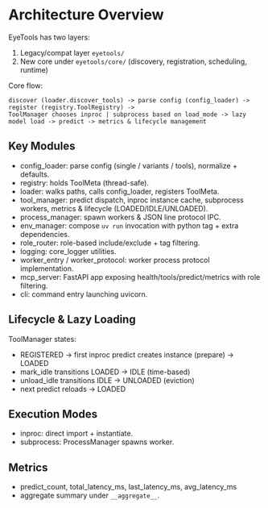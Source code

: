 # Architecture Overview

EyeTools has two layers:
1. Legacy/compat layer `eyetools/`
2. New core under `eyetools/core/` (discovery, registration, scheduling, runtime)

Core flow:
```
discover (loader.discover_tools) -> parse config (config_loader) -> register (registry.ToolRegistry) ->
ToolManager chooses inproc | subprocess based on load_mode -> lazy model load -> predict -> metrics & lifecycle management
```

## Key Modules
- config_loader: parse config (single / variants / tools), normalize + defaults.
- registry: holds ToolMeta (thread-safe).
- loader: walks paths, calls config_loader, registers ToolMeta.
- tool_manager: predict dispatch, inproc instance cache, subprocess workers, metrics & lifecycle (LOADED/IDLE/UNLOADED).
- process_manager: spawn workers & JSON line protocol IPC.
- env_manager: compose `uv run` invocation with python tag + extra dependencies.
- role_router: role-based include/exclude + tag filtering.
- logging: core_logger utilities.
- worker_entry / worker_protocol: worker process protocol implementation.
- mcp_server: FastAPI app exposing health/tools/predict/metrics with role filtering.
- cli: command entry launching uvicorn.

## Lifecycle & Lazy Loading
ToolManager states:
- REGISTERED -> first inproc predict creates instance (prepare) -> LOADED
- mark_idle transitions LOADED -> IDLE (time-based)
- unload_idle transitions IDLE -> UNLOADED (eviction)
- next predict reloads -> LOADED

## Execution Modes
- inproc: direct import + instantiate.
- subprocess: ProcessManager spawns worker.

## Metrics
- predict_count, total_latency_ms, last_latency_ms, avg_latency_ms
- aggregate summary under `__aggregate__`.

